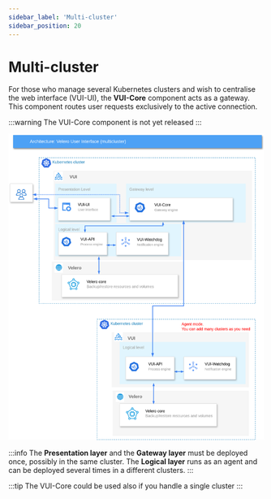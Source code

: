 ```yaml
---
sidebar_label: 'Multi-cluster'
sidebar_position: 20
---
```


# Multi-cluster

For those who manage several Kubernetes clusters and wish to centralise the web interface (VUI-UI), the **VUI-Core**  component acts as a gateway.
This component routes user requests exclusively to the active connection.

:::warning
The VUI-Core component is not yet released
:::

![software-architecture-mc](./../../assets/screenshots/21_sa_VUI_Core.png)

:::info
The **Presentation layer** and the **Gateway layer** must be deployed once, possibly in the same cluster. The **Logical layer** runs as an agent and can be deployed several times in a different clusters.
:::

:::tip
The VUI-Core could be used also if you handle a single cluster
:::
